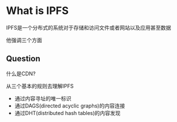 # What is IPFS


IPFS是一个分布式的系统对于存储和访问文件或者网站以及应用甚至数据

他强调三个方面

## Question

什么是CDN?



从三个基本的规则去理解IPFS

+ 通过内容寻址的唯一标识
+ 通过DAGS(directed acyclic graphs)的内容连接
+ 通过DHT(distributed hash tables)的内容发现